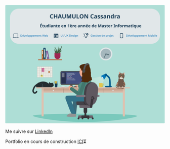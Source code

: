 ![banniere](https://github.com/CassandraCH/CassandraCh/blob/e16ce6452695f8b4ca334070af0cd2657009a009/banniere_git.svg)

Me suivre sur [LinkedIn](https://www.linkedin.com/in/cassandrachaumulon/)

Portfolio en cours de construction [ICI](https://cassandrach.github.io/)⏳
